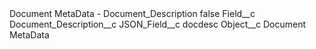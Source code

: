 <?xml version="1.0" encoding="UTF-8"?>
<CustomMetadata xmlns="http://soap.sforce.com/2006/04/metadata" xmlns:xsi="http://www.w3.org/2001/XMLSchema-instance" xmlns:xsd="http://www.w3.org/2001/XMLSchema">
    <label>Document MetaData - Document_Description</label>
    <protected>false</protected>
    <values>
        <field>Field__c</field>
        <value xsi:type="xsd:string">Document_Description__c</value>
    </values>
    <values>
        <field>JSON_Field__c</field>
        <value xsi:type="xsd:string">docdesc</value>
    </values>
    <values>
        <field>Object__c</field>
        <value xsi:type="xsd:string">Document MetaData</value>
    </values>
</CustomMetadata>
